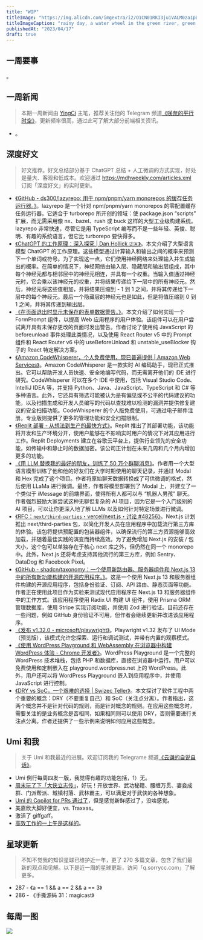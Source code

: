 ```yaml
---
title: "WIP"
titleImage: "https://img.alicdn.com/imgextra/i2/O1CN01RKI3ju1VALM0za1pD_!!6000000002612-0-tps-1456-816.jpg_1200x1200.jpg"
titleImageCaption: "rainy day, a water wheel in the green river, green plants and flowers in the foreground, mountains and water in the distance"
publishedAt: "2023/04/17"
draft: true
---
```


## 一周要事

。

## 一周新闻
> 本期一周新闻由 [YingCi](https://github.com/fz6m) 主笔，推荐关注他的 Telegram 频道[《咲奈的平行时空》](https://t.me/SakinaSpace)，更新频率很高，通过此可了解大部分前端相关资讯。

- 。

## 深度好文
> 好文推荐。好文总结部分基于 ChatGPT 总结 + 人工微调的方式实现，好处是量大、客观和低成本。欢迎通过 https://mdhweekly.com/articles.xml 订阅「深度好文」的实时更新。

- [《GitHub - ds300/lazyrepo: 用于 npm/pnpm/yarn monorepos 的缓存任务运行器。》](https://github.com/ds300/lazyrepo)。lazyrepo 是一个针对 npm/pnpm/yarn monorepos 的零配置缓存任务运行器。它适合于 turborepo 所开创的领域：使 package.json “scripts” 扩展，而无需采用像 nx、bazel、rush 或 buck 这样的大型工业级构建系统。lazyrepo 非常快速，尽管它是用 TypeScript 编写而不是一些年轻、英俊、聪明、有趣的系统语言，但它比 turborepo 要快得多。
- [《ChatGPT 的工作原理：深入探究 | Dan Hollick 🇿🇦》](https://typefully.com/DanHollick/yA3ppZC)。本文介绍了大型语言模型 ChatGPT 的工作原理。这些模型通过计算输入和输出之间的概率来预测下一个单词或符号。为了实现这一点，它们使用神经网络来处理输入并生成输出的概率。在简单的情况下，神经网络由输入层、隐藏层和输出层组成，其中每个神经元都与相邻层中的神经元相连，并具有一个权重。当输入值通过神经元时，它会乘以该神经元的权重，并将结果传递给下一层中的所有神经元。然后，神经元将这些值相加，并将结果压缩到 - 1 到 1 之间，并将其传递给下一层中的每个神经元。最后一个隐藏层的神经元也是如此，但是将值压缩到 0 到 1 之间，并将其传递到输出层。
- [《在页面退出时显示未保存的表单数据警告。》](https://claritydev.net/blog/display-warning-for-unsaved-form-data-on-page-exit)。本文介绍了如何实现一个 FormPrompt 组件，以提高 Web 应用程序的用户体验。该组件可以在用户尝试离开具有未保存更改的页面时发出警告。作者讨论了使用纯 JavaScript 的 beforeunload 事件处理此类情况，以及使用 React Router v5 中的 Prompt 组件和 React Router v6 中的 useBeforeUnload 和 unstable_useBlocker 钩子的 React 特定解决方案。
- [《Amazon CodeWhisperer，个人免费使用，现已普遍提供 | Amazon Web Services》](https://aws.amazon.com/blogs/aws/amazon-codewhisperer-free-for-individual-use-is-now-generally-available/)。Amazon CodeWhisperer 是一款实时 AI 编码助手，现已正式推出。它可以帮助开发人员快速、安全地编写代码，而无需离开他们的 IDE 进行研究。CodeWhisperer 可以在多个 IDE 中使用，包括 Visual Studio Code、IntelliJ IDEA 等，并支持 Python、Java、JavaScript、TypeScript 和 C# 等多种语言。此外，它还具有筛选可能被认为是有偏见或不公平的代码建议的功能，以及扫描生成和开发人员编写的代码以查找难以检测的漏洞并提供修复建议的安全扫描功能。CodeWhisperer 的个人版免费使用，可通过电子邮件注册。专业版则提供了更多的管理功能和安全扫描限制。
- [《Replit 部署 - 从想法到生产的最快方式》](https://blog.replit.com/deployments-launch)。Replit 推出了其部署功能，该功能将开发和生产环境分开，使用户能够在不影响实时用户的情况下对其应用进行工作。Replit Deployments 建立在谷歌云平台上，提供行业领先的安全功能，如传输中和静止时的数据加密。该公司正计划在未来几周和几个月内增加更多的功能。
- [《用 LLM 替换我的最好的朋友，训练了 50 万个群聊消息》](https://www.izzy.co/blogs/robo-boys.html)。作者用一个大型语言模型训练了他和他的好友们在大学时期使用的聊天记录，并通过 Modal 和 Hex 完成了这个项目。作者将原始聊天数据转换成了可供微调的格式，然后使用 LLaMa 进行微调。最终，作者将模型部署到了 Modal 上，并建立了一个类似于 iMessage 的前端界面，使得所有人都可以与 “机器人男孩” 聊天。作者强烈鼓励大家尝试这种无聊但复杂的 AI 项目，因为它是一个入门级别的 AI 项目，可以让你更深入地了解 LLMs 以及如何针对特定场景进行微调。
- [《RFC：`next/third-parties`・vercel/next.js・讨论 #48256》](https://github.com/vercel/next.js/discussions/48256)。Next.js 计划推出 next/third-parties 包，以简化开发人员在应用程序中加载流行第三方库的体验。该包将提供预配置的包装器组件，以确保流行的第三方资源能够高效加载，并随着最佳实践的演变而持续高效。为了避免增加 Next.js 的安装 / 包大小，这个包可以单独存在于核心 next 库之外，但仍然在同一个 monorepo 中。此外，Next.js 还将考虑支持其他流行的第三方库，例如 Sentry、DataDog 和 Facebook Pixel。
- [《GitHub - shadcn/taxonomy：一个使用新路由器、服务器组件和 Next.js 13 中的所有新功能构建的开源应用程序。》](https://github.com/shadcn/taxonomy)。这是一个使用 Next.js 13 和服务器组件构建的开源应用程序，包括身份验证、订阅、API 路由、静态页面等功能。作者正在使用此项目作为实验来测试现代应用程序在 Next.js 13 和服务器组件中的工作方式。该应用程序使用 Radix UI 构建 UI 组件，使用 Prisma ORM 管理数据库，使用 Stripe 实现订阅功能，并使用 Zod 进行验证。目前还存在一些问题，例如 GitHub 身份验证不可用，但作者会继续更新并改进该应用程序。
- [《发布 v1.32.0・microsoft/playwright》](https://github.com/microsoft/playwright/releases/tag/v1.32.0)。Playwright v1.32 发布了 UI Mode（预览版），该模式允许您探索、运行和调试测试，并带有内置的观察模式。
- [《使用 WordPress Playground 和 WebAssembly 在浏览器中构建 WordPress 体验 - Chrome 开发者》](https://developer.chrome.com/en/blog/wordpress-playground/)。WordPress Playground 是一个完整的 WordPress 技术堆栈，包括 PHP 和数据库，直接在浏览器中运行。用户可以免费使用和定制嵌入在 playground.wordpress.net 上的 WordPress。此外，用户还可以将 WordPress Playground 嵌入到应用程序中，并使用 JavaScript 进行控制。
- [《DRY vs SoC，一个艰难的选择 | Swizec Teller》](https://swizec.com/blog/dry-vs-soc-a-difficult-choice/)。本文探讨了软件工程中两个重要的概念：DRY（不要重复自己）和 SoC（关注点分离）。作者指出，这两个概念并不是针对代码的规则，而是针对概念的规则。在应用这些概念时，需要关注的是业务概念是否相同，如果相同则可以使用 DRY，否则需要进行关注点分离。作者还提供了一些示例来说明如何应用这些概念。

## Umi 和我
> 关于 Umi 和我最近的进展。欢迎订阅我的 Telegrame 频道[《云谦的自说自话》](https://t.me/yqtalk)。

- Umi 例行每周四发一版，我觉得有趣的功能包括，1）无。
- [周末玩了下「大侠立志传」](https://t.me/yqtalk/325)，好玩！开放世界、武功秘籍、腰缠万贯、妻妾成群、门派帮派、城镇村落、武林霸主，可以满足对于武侠的各种想象。
- [Umi 的 Copilot for PRs 通过了](https://t.me/yqtalk/327)，但是感觉新鲜感过了，没啥感觉。
- 美嘉欣大脚好便宜，vs. Traxxas。
- 激活了 giffgaff。
- [高效工作的一上午是这样的](https://t.me/yqtalk/335)。

## 星球更新
> 不知不觉我的知识星球已维护近一年，更了 270 多篇文章，包含了我们最新的观点和见解。以下是近一周的星球更新，访问「q.sorrycc.com」了解更多。

- 287 - 《a == 1 && a == 2 && a == 3》
- 286 - 《手撕源码 31：magicast》

## 每周一图

![](https://img.alicdn.com/imgextra/i4/O1CN01ZeThvH291G828BaqN_!!6000000008007-2-tps-643-657.png)
